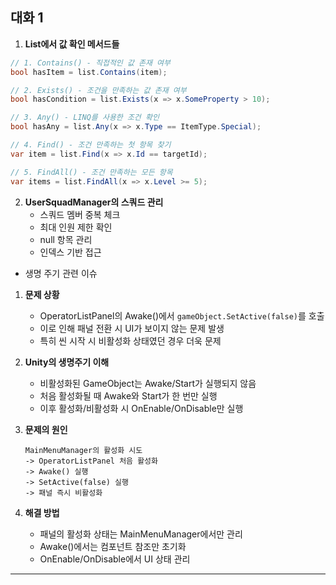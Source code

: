 ## 대화 1

1. **List에서 값 확인 메서드들**
```csharp
// 1. Contains() - 직접적인 값 존재 여부
bool hasItem = list.Contains(item);

// 2. Exists() - 조건을 만족하는 값 존재 여부
bool hasCondition = list.Exists(x => x.SomeProperty > 10);

// 3. Any() - LINQ를 사용한 조건 확인
bool hasAny = list.Any(x => x.Type == ItemType.Special);

// 4. Find() - 조건 만족하는 첫 항목 찾기
var item = list.Find(x => x.Id == targetId);

// 5. FindAll() - 조건 만족하는 모든 항목
var items = list.FindAll(x => x.Level >= 5);
```

2. **UserSquadManager의 스쿼드 관리**
   - 스쿼드 멤버 중복 체크
   - 최대 인원 제한 확인
   - null 항목 관리
   - 인덱스 기반 접근

- 생명 주기 관련 이슈
1. **문제 상황**
   - OperatorListPanel의 Awake()에서 `gameObject.SetActive(false)`를 호출
   - 이로 인해 패널 전환 시 UI가 보이지 않는 문제 발생
   - 특히 씬 시작 시 비활성화 상태였던 경우 더욱 문제

2. **Unity의 생명주기 이해**
   - 비활성화된 GameObject는 Awake/Start가 실행되지 않음
   - 처음 활성화될 때 Awake와 Start가 한 번만 실행
   - 이후 활성화/비활성화 시 OnEnable/OnDisable만 실행

3. **문제의 원인**
   ```
   MainMenuManager의 활성화 시도
   -> OperatorListPanel 처음 활성화
   -> Awake() 실행
   -> SetActive(false) 실행
   -> 패널 즉시 비활성화
   ```

4. **해결 방법**
   - 패널의 활성화 상태는 MainMenuManager에서만 관리
   - Awake()에서는 컴포넌트 참조만 초기화
   - OnEnable/OnDisable에서 UI 상태 관리

---

